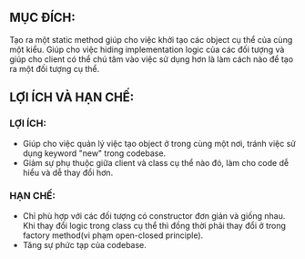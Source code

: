 ## MỤC ĐÍCH:

Tạo ra một static method giúp cho việc khởi tạo các object cụ thể của cùng một kiểu. Giúp cho việc hiding implementation logic của các đối tượng và giúp cho client có thể chú tâm vào việc sử dụng hơn là làm cách nào để tạo ra một đối tượng cụ thể.

## LỢI ÍCH VÀ HẠN CHẾ:

### LỢI ÍCH:

-   Giúp cho việc quản lý việc tạo object ở trong cùng một nơi, tránh việc sử dụng keyword "new" trong codebase.
-   Giảm sự phụ thuộc giữa client và class cụ thể nào đó, làm cho code dễ hiểu và dễ thay đổi hơn.

### HẠN CHẾ:

-   Chỉ phù hợp với các đối tượng có constructor đơn giản và giống nhau. Khi thay đổi logic trong class cụ thể thì đồng thời phải thay đổi ở trong factory method(vi phạm open-closed principle).
-   Tăng sự phức tạp của codebase.
